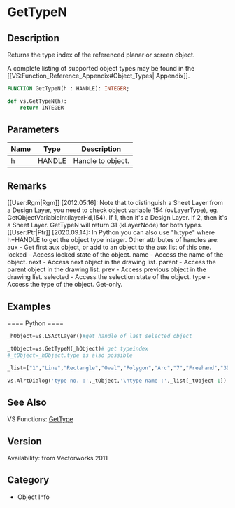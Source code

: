 # GetTypeN

## Description
Returns the type index of the referenced planar or screen object.

A complete listing of supported object types may be found in the [[VS:Function_Reference_Appendix#Object_Types| Appendix]].

```pascal
FUNCTION GetTypeN(h : HANDLE): INTEGER;
```

```python
def vs.GetTypeN(h):
    return INTEGER
```

## Parameters
|Name|Type|Description|
|---|---|---|
|h|HANDLE|Handle to object.|

## Remarks
[[User:Rgm|Rgm]] [2012.05.16]: Note that to distinguish a Sheet Layer from a Design Layer, you need to check object variable 154 (ovLayerType), eg. GetObjectVariableInt(layerHd,154). If 1, then it's a Design Layer. If 2, then it's a Sheet Layer. GetTypeN will return 31 (kLayerNode) for both types.
[[User:Ptr|Ptr]] [2020.09.14]: In Python you can also use "h.type" where h=HANDLE to get the object type integer. Other attributes of handles are:
<lineList indent = 1>
<line>aux - Get first aux object, or add to an object to the aux list of this one.</line>
<line>locked - Access locked state of the object.</line>
<line>name - Access the name of the object.</line>
<line>next - Access next object in the drawing list.</line>
<line>parent - Access the parent object in the drawing list.</line>
<line>prev - Access previous object in the drawing list.</line>
<line>selected - Access the selection state of the object.</line>
<line>type - Access the type of the object. Get-only.</line>
</linelist>

## Examples
==== Python ====
```python
_hObject=vs.LSActLayer()#get handle of last selected object

_tObject=vs.GetTypeN(_hObject)# get typeindex
#_tObject=_hObject.type is also possible

_list=["1","Line","Rectangle","Oval","Polygon","Arc","7","Freehand","3D Locus","Text","Group","12","Rounded rectangle","Bitmap Image","Symbol in document","Symbol definition","2D Locus","Worksheet","19","20","Polyline","PICT Image","23","Extrude","3D Polygon","26","27","28","Layer Link","30","Layer","32","33","Sweep	","35","36","37","Multiple extrude","39","Mesh","Mesh vertex","42","43","44","45","46","Record Definition (Format)","Record","Document script (1)","50","Script palette (1)","52","53","54","55","Worksheet container","57","58","59","60","61","62","Dimension","64","65","Hatch definition (1)","67","Wall","69","70","Column, Floor, Roof Face","72","73","74","75","76","77","78","79","80","Light","Roof edge","Roof object","CSG Solid (Addition,Subtraction)","85","Plug-in object","Roof element","88","Round walls","90","91","Symbol folder","Texture","Class definition (1)","Solid (Cone, Sphere, ...)","96","Texture Definition(Material)","98","99","100","101","102","103","104","105","106","107","108","109","110","NURBS Curve","112","NURBS Surface","114","115","116","117","118","Image Fill Definition (1)","Gradient Fill Definition (1)","Fill Space (1)","ViewPort"]

vs.AlrtDialog('type no. :',_tObject,'\ntype name :',_list[_tObject-1]) # show type index and type name of selected object in an dialog
```

## See Also
VS Functions:
[GetType](GetType.md)

## Version
Availability: from Vectorworks 2011

## Category
* Object Info

